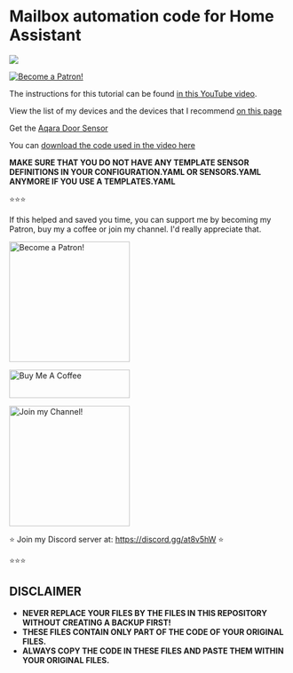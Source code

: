 # Mailbox automation code for Home Assistant

<a href="https://www.youtube.com/watch?v=-4KGdPh6ur0" target="_blank"><img src="https://github.com/smarthomejunkie/Home-Assistant-Tutorials/blob/master/Mailbox-Automation/Youve-Got-Mail-In-Home-Assistant-thumb.png?raw=true"></a>

<a href="https://www.patreon.com/bePatron?u=50155158" target="_blank"><img src="https://github.com/smarthomejunkie/Home-Assistant-Tutorials/blob/master/become-a-patron.png?raw=true" alt="Become a Patron!"></a>

The instructions for this tutorial can be found [in this YouTube video](https://www.youtube.com/watch?v=-4KGdPh6ur0).

View the list of my devices and the devices that I recommend [on this page](https://github.com/smarthomejunkie/MyDevices/)

Get the [Aqara Door Sensor](https://s.click.aliexpress.com/e/_A26g2H)

You can [download the code used in the video here](https://ko-fi.com/s/0e3eca8bf8)

**MAKE SURE THAT YOU DO NOT HAVE ANY TEMPLATE SENSOR DEFINITIONS IN YOUR CONFIGURATION.YAML OR SENSORS.YAML ANYMORE IF YOU USE A TEMPLATES.YAML**

⭐⭐⭐

If this helped and saved you time, you can support me by becoming my Patron, buy my a coffee or join my channel. I'd really appreciate that.

<a href="https://www.patreon.com/bePatron?u=50155158" target="_blank"><img src="https://github.com/smarthomejunkie/Home-Assistant-Tutorials/blob/master/become-a-patron.png?raw=true" width="217" alt="Become a Patron!"></a>

<a href="https://www.buymeacoffee.com/smarthomejunkie" target="_blank"><img src="https://cdn.buymeacoffee.com/buttons/default-blue.png" alt="Buy Me A Coffee" height="51" width="217" ></a>

<a href="https://www.youtube.com/c/smarthomejunkie/join" target="_blank"><img src="https://github.com/smarthomejunkie/Home-Assistant-Tutorials/blob/master/Join-Logo.png?raw=true" width="217" alt="Join my Channel!"></a>

⭐ Join my Discord server at: https://discord.gg/at8v5hW ⭐

⭐⭐⭐

## DISCLAIMER
* **NEVER REPLACE YOUR FILES BY THE FILES IN THIS REPOSITORY WITHOUT CREATING A BACKUP FIRST!**
* **THESE FILES CONTAIN ONLY PART OF THE CODE OF YOUR ORIGINAL FILES.**
* **ALWAYS COPY THE CODE IN THESE FILES AND PASTE THEM WITHIN YOUR ORIGINAL FILES.**
